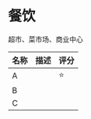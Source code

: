# 餐饮


超市、菜市场、商业中心



| 名称 | 描述 | 评分   |
| ---- | ---- | ------ |
| A    |      | :star: |
| B    |      |        |
| C    |      |        |

